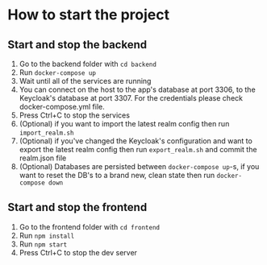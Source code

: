 # How to start the project

## Start and stop the backend

 1. Go to the backend folder with `cd backend`
 2. Run `docker-compose up`
 3. Wait until all of the services are running
 4. You can connect on the host to the app's database at port 3306, to the Keycloak's database at port 3307. For the credentials please check docker-compose.yml file.
 5. Press Ctrl+C to stop the services
 6. (Optional) if you want to import the latest realm config then run `import_realm.sh`
 7. (Optional) if you've changed the Keycloak's configuration and want to export the latest realm config then run `export_realm.sh` and commit the realm.json file
 8. (Optional) Databases are persisted between `docker-compose up`-s, if you want to reset the DB's to a brand new, clean state then run `docker-compose down`

## Start and stop the frontend

 1. Go to the frontend folder with `cd frontend`
 2. Run `npm install`
 3. Run `npm start`
 4. Press Ctrl+C to stop the dev server


